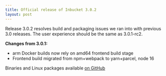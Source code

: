```yaml
---
title: Official release of Inbucket 3.0.2
layout: post
---
```


Release 3.0.2 resolves build and packaging issues we ran into with previous 3.0
releases.  The user experience should be the same as 3.0.1-rc2.

**Changes from 3.0.1:**

- arm Docker builds now rely on amd64 frontend build stage
- Frontend build migrated from npm+webpack to yarn+parcel, node 16

Binaries and Linux packages available [on GitHub](
https://github.com/inbucket/inbucket/releases/tag/v3.0.2)
